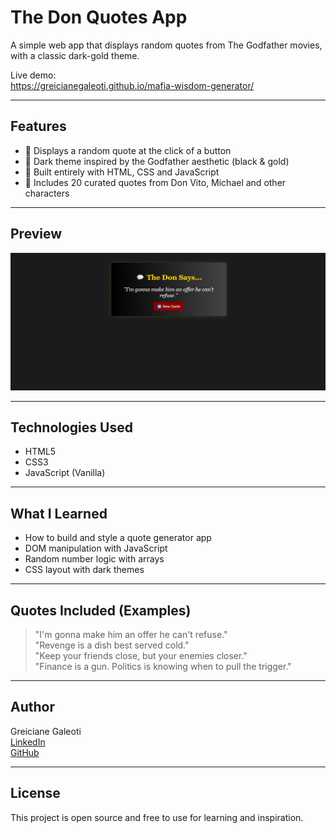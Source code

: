 # The Don Quotes App

A simple web app that displays random quotes from The Godfather movies, with a classic dark-gold theme.

Live demo:  
https://greicianegaleoti.github.io/mafia-wisdom-generator/

---

## Features

- 🎲 Displays a random quote at the click of a button
- 🎨 Dark theme inspired by the Godfather aesthetic (black & gold)
- 🖤 Built entirely with HTML, CSS and JavaScript
- 🧠 Includes 20 curated quotes from Don Vito, Michael and other characters

---

## Preview



![screenshot](./screenshot.png)  


---

## Technologies Used

- HTML5
- CSS3
- JavaScript (Vanilla)

---

## What I Learned

- How to build and style a quote generator app
- DOM manipulation with JavaScript
- Random number logic with arrays
- CSS layout with dark themes

---

## Quotes Included (Examples)

> "I'm gonna make him an offer he can't refuse."  
> "Revenge is a dish best served cold."  
> "Keep your friends close, but your enemies closer."  
> "Finance is a gun. Politics is knowing when to pull the trigger."

---

## Author

Greiciane Galeoti  
[LinkedIn](https://www.linkedin.com/in/greiciane-galeoti)  
[GitHub](https://github.com/greicianegaleoti)

---

## License

This project is open source and free to use for learning and inspiration.

